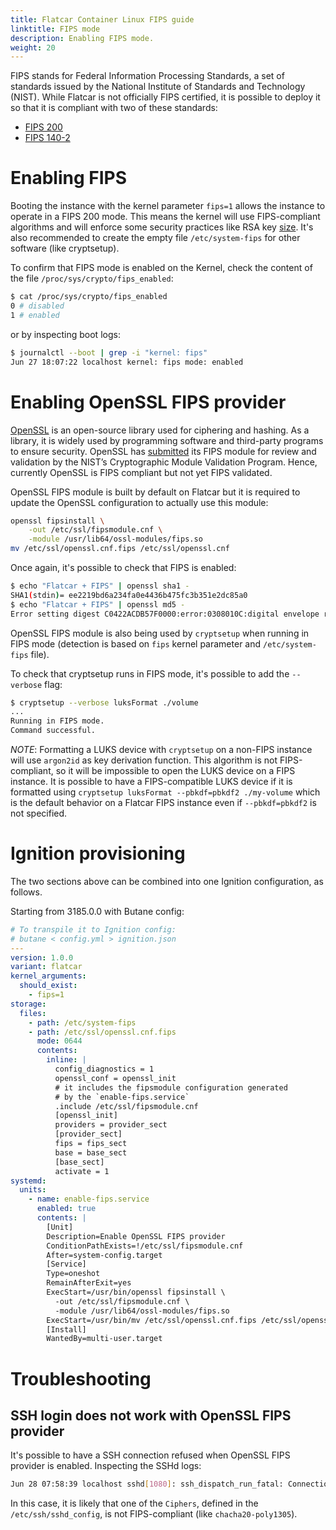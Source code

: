 ```yaml
---
title: Flatcar Container Linux FIPS guide
linktitle: FIPS mode
description: Enabling FIPS mode.
weight: 20
---
```


FIPS stands for Federal Information Processing Standards, a set of standards issued by the National Institute of Standards and Technology (NIST). While Flatcar is not officially FIPS certified, it is possible to deploy it so that it is compliant with two of these standards:
* [FIPS 200][fips-200]
* [FIPS 140-2][fips-140-2]

# Enabling FIPS

Booting the instance with the kernel parameter `fips=1` allows the instance to operate in a FIPS 200 mode. This means the kernel will use FIPS-compliant algorithms and will enforce some security practices like RSA key [size][rsa-key-size]. It's also recommended to create the empty file `/etc/system-fips` for other software (like cryptsetup).

To confirm that FIPS mode is enabled on the Kernel, check the content of the file `/proc/sys/crypto/fips_enabled`:
```bash
$ cat /proc/sys/crypto/fips_enabled
0 # disabled
1 # enabled
```

or by inspecting boot logs:
```bash
$ journalctl --boot | grep -i "kernel: fips"
Jun 27 18:07:22 localhost kernel: fips mode: enabled
```

# Enabling OpenSSL FIPS provider

[OpenSSL][openssl] is an open-source library used for ciphering and hashing. As a library, it is widely used by programming software and third-party programs to ensure security. OpenSSL has [submitted][openssl-submission] its FIPS module for review and validation by the NIST’s Cryptographic Module Validation Program. Hence, currently OpenSSL is FIPS compliant but not yet FIPS validated.

OpenSSL FIPS module is built by default on Flatcar but it is required to update the OpenSSL configuration to actually use this module:
```bash
openssl fipsinstall \
    -out /etc/ssl/fipsmodule.cnf \
    -module /usr/lib64/ossl-modules/fips.so
mv /etc/ssl/openssl.cnf.fips /etc/ssl/openssl.cnf
```

Once again, it's possible to check that FIPS is enabled:
```bash
$ echo "Flatcar + FIPS" | openssl sha1 -
SHA1(stdin)= ee2219bd6a234fa0e4436b475fc3b351e2dc85a0
$ echo "Flatcar + FIPS" | openssl md5 -
Error setting digest C0422ACDB57F0000:error:0308010C:digital envelope routines:inner_evp_generic_fetch:unsupported:crypto/evp/evp_fetch.c:349:Global default library context, Algorithm (MD5 : 104), Properties ()C0422ACDB57F0000:error:03000086:digital envelope routines:evp_md_init_internal:initialization error:crypto/evp/digest.c:252:
```

OpenSSL FIPS module is also being used by `cryptsetup` when running in FIPS mode (detection is based on `fips` kernel parameter and `/etc/system-fips` file).

To check that cryptsetup runs in FIPS mode, it's possible to add the `--verbose` flag:
```bash
$ cryptsetup --verbose luksFormat ./volume
...
Running in FIPS mode.
Command successful.
```

_NOTE_: Formatting a LUKS device with `cryptsetup` on a non-FIPS instance will use `argon2id` as key derivation function. This algorithm is not FIPS-compliant, so it will be impossible to open the LUKS device on a FIPS instance. It is possible to have a FIPS-compatible LUKS device if it is formatted using `cryptsetup luksFormat --pbkdf=pbkdf2 ./my-volume` which is the default behavior on a Flatcar FIPS instance even if `--pbkdf=pbkdf2` is not specified.

# Ignition provisioning

The two sections above can be combined into one Ignition configuration, as follows.

Starting from 3185.0.0 with Butane config:
```yaml
# To transpile it to Ignition config:
# butane < config.yml > ignition.json
---
version: 1.0.0
variant: flatcar
kernel_arguments:
  should_exist:
    - fips=1
storage:
  files:
    - path: /etc/system-fips
    - path: /etc/ssl/openssl.cnf.fips
      mode: 0644
      contents:
        inline: |
          config_diagnostics = 1
          openssl_conf = openssl_init
          # it includes the fipsmodule configuration generated
          # by the `enable-fips.service`
          .include /etc/ssl/fipsmodule.cnf
          [openssl_init]
          providers = provider_sect
          [provider_sect]
          fips = fips_sect
          base = base_sect
          [base_sect]
          activate = 1
systemd:
  units:
    - name: enable-fips.service
      enabled: true
      contents: |
        [Unit]
        Description=Enable OpenSSL FIPS provider
        ConditionPathExists=!/etc/ssl/fipsmodule.cnf
        After=system-config.target
        [Service]
        Type=oneshot
        RemainAfterExit=yes
        ExecStart=/usr/bin/openssl fipsinstall \
          -out /etc/ssl/fipsmodule.cnf \
          -module /usr/lib64/ossl-modules/fips.so
        ExecStart=/usr/bin/mv /etc/ssl/openssl.cnf.fips /etc/ssl/openssl.cnf
        [Install]
        WantedBy=multi-user.target
```

# Troubleshooting

## SSH login does not work with OpenSSL FIPS provider

It's possible to have a SSH connection refused when OpenSSL FIPS provider is enabled. Inspecting the SSHd logs:
```bash
Jun 28 07:58:39 localhost sshd[1080]: ssh_dispatch_run_fatal: Connection from 10.0.2.2 port 40192: invalid argument [preauth]
```

In this case, it is likely that one of the `Ciphers`, defined in the `/etc/ssh/sshd_config`, is not FIPS-compliant (like `chacha20-poly1305`).


[fips-200]: https://csrc.nist.gov/publications/detail/fips/200/final
[fips-140-2]: https://csrc.nist.gov/publications/detail/fips/140/2/final
[rsa-key-size]: https://github.com/torvalds/linux/blob/941e3e7912696b9fbe3586083a7c2e102cee7a87/crypto/rsa_helper.c#L33-L37
[openssl]: https://www.openssl.org/
[openssl-submission]: https://www.openssl.org/blog/blog/2021/09/22/OpenSSL3-fips-submission/

